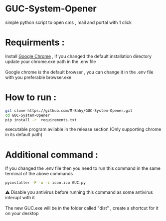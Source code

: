 # GUC-System-Opener
simple python script to open cms , mail and portal with 1 click
# Requirments :
Install [Google Chrome](https://www.google.com/chrome/) , if you changed the default installation directory update your chrome.exe path in the .env file <br /><br />
Google chrome is the default browser , you can change it in the .env file with you preferable browser.exe
# How to run :
```bash
git clone https://github.com/M-Bahy/GUC-System-Opener.git
cd GUC-System-Opener
pip install -r  requirements.txt
```
executable program avilable in the release section (Only supporting chrome in its default path) 
# Additional command :
If you changed the .env file then you need to run this command in the same terminal of the above commands
```bash
pyinstaller -F -w -i icon.ico GUC.py
```
⚠️ Disable you antivirus before running this command as some antivirus interupt with it <br /><br />
The new GUC.exe will be in the folder called "dist" , create a shortcut for it on your desktop
